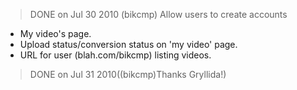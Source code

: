 > DONE on Jul 30 2010 (bikcmp) Allow users to create accounts
  * My video's page.
  * Upload status/conversion status on 'my video' page.
  * URL for user (blah.com/bikcmp) listing videos.
> DONE on Jul 31 2010((bikcmp)Thanks Gryllida!) 